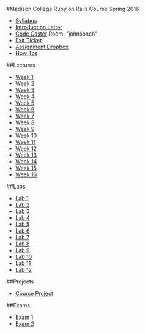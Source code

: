 #Madison College Ruby on Rails Course Spring 2016
* [Syllabus](syllabus.md)
* [Introduction Letter](introletter.md)
* [Code Caster](https://codecaster.io/) Room: "johnsonch"
* [Exit Ticket](https://goo.gl/forms/XdAxF71bj4cffoAu1)
* [Assignment Dropbox](https://goo.gl/forms/pSysUkioLxAffB7g1)
* [How Tos](how_tos)

##Lectures
* [Week 1](Lectures/week01)
* [Week 2](Lectures/week02)
* [Week 3](Lectures/week03)
* [Week 4](Lectures/week04)
* [Week 5](Lectures/week05)
* [Week 6](Lectures/week06)
* [Week 7](Lectures/week07)
* [Week 8](Lectures/week08)
* [Week 9](Lectures/week09)
* [Week 10](Lectures/week10)
* [Week 11](Lectures/week11)
* [Week 12](Lectures/week12)
* [Week 13](Lectures/week13)
* [Week 14](Lectures/week14)
* [Week 15](Lectures/week15)
* [Week 16](Lectures/week16)

##Labs
* [Lab 1](Labs/lab1.md)
* [Lab 2](Labs/lab2.md)
* [Lab 3](Labs/lab3.md)
* [Lab 4](Labs/lab4.md)
* [Lab 5](Labs/lab5.md)
* [Lab 6](Labs/lab6.md)
* [Lab 7](Labs/lab7.md)
* [Lab 8](Labs/lab8.md)
* [Lab 9](Labs/lab9.md)
* [Lab 10](Labs/lab10.md)
* [Lab 11](Labs/lab11.md)
* [Lab 12](Labs/lab12.md)

##Projects
* [Course Project](Projects/course_project.md)

##Exams
* [Exam 1](Exams/exam1.md)
* [Exam 2](Exams/exam2.md)
